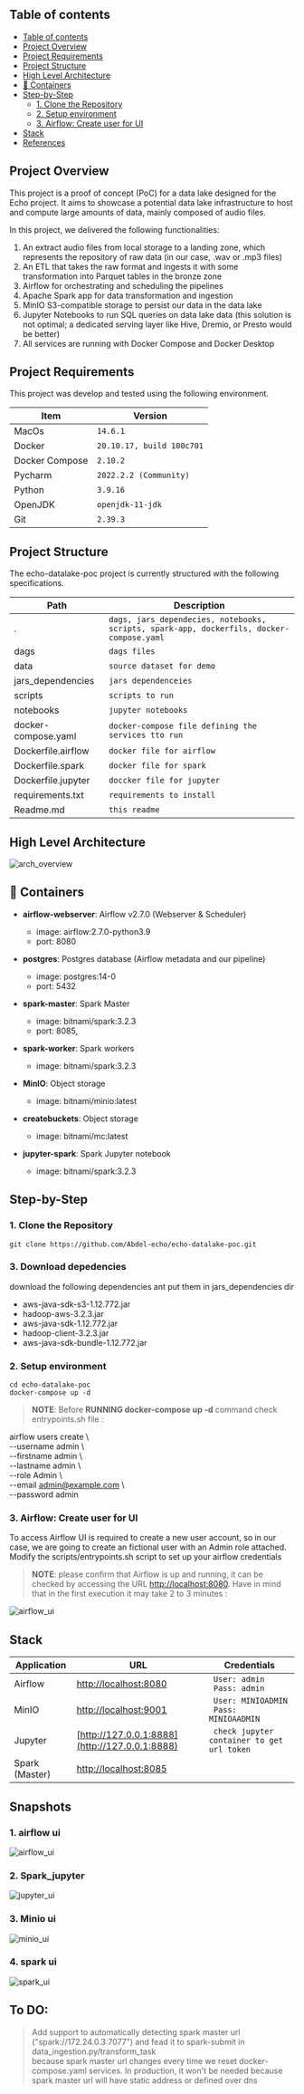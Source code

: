 ## Table of contents
- [Table of contents](#table-of-contents)
- [Project Overview](#project-overview)
- [Project Requirements](#project-requirements)
- [Project Structure](#project-structure)
- [High Level Architecture](#high-level-architecture)
- [:ship: Containers](#ship-containers)
- [Step-by-Step](#step-by-step)
  - [1. Clone the Repository](#1-clone-the-repository)
  - [2. Setup environment](#2-setup-environment)
  - [3. Airflow: Create user for UI](#3-airflow-create-user-for-ui)
- [Stack](#stack)
- [References](#references)

## Project Overview

This project is a proof of concept (PoC) for a data lake designed for the Echo project. 
It aims to showcase a potential data lake infrastructure to host and compute large amounts of data, mainly composed of audio files.

In this project, we delivered the following functionalities:

1. An extract audio files from local storage to a landing zone, which represents the repository of raw data (in our case, .wav or .mp3 files)
2. An ETL that takes the raw format and ingests it with some transformation into Parquet tables in the bronze zone 
3. Airflow for orchestrating and scheduling the pipelines
4. Apache Spark app for data transformation and ingestion
5. MinIO S3-compatible storage to persist our data in the data lake
6. Jupyter Notebooks to run SQL queries on data lake data (this solution is not optimal; a dedicated serving layer like Hive, Dremio, or Presto would be better)
7. All services are running with Docker Compose and Docker Desktop

## Project Requirements

This project was develop and tested using the following environment.


| Item           | Version                   |
|----------------|---------------------------|
| MacOs          | `14.6.1`                  |
| Docker         | `20.10.17, build 100c701` |
| Docker Compose | `2.10.2`                  |
| Pycharm        | `2022.2.2 (Community)`    |
| Python         | `3.9.16`                  |
| OpenJDK        | `openjdk-11-jdk`          |
| Git            | `2.39.3`                  |


## Project Structure
 

The echo-datalake-poc project is currently structured with the following specifications.

| Path                | Description                                                                          |
|---------------------|------------------------------------------------------------------------------------------|
| .                   | `dags, jars_dependecies, notebooks, scripts, spark-app, dockerfils, docker-compose.yaml`|
| dags                | `dags files`                                                                         |
| data                | `source dataset for demo`                                                            |
| jars_dependencies   | `jars dependenceies`                                                    |
| scripts             | `scripts to run`                                                                  |
| notebooks           | `jupyter notebooks`                                                             |
| docker-compose.yaml | `docker-compose file defining the services tto run`                   |
| Dockerfile.airflow  | `docker file for airflow`                                              |
| Dockerfile.spark    | `docker file for spark`                                                  |
| Dockerfile.jupyter  | `doccker file for jupyter`                                             |
| requirements.txt    | `requirements to install`                                                |
| Readme.md           | `this readme`                                                                   |

##  High Level Architecture

  
![](./imgs/arch_overview.png "arch_overview")


## :ship: Containers

* **airflow-webserver**: Airflow v2.7.0 (Webserver & Scheduler)
    * image: airflow:2.7.0-python3.9 
    * port: 8080 
  
* **postgres**: Postgres database (Airflow metadata and our pipeline)
    * image: postgres:14-0
    * port: 5432

* **spark-master**: Spark Master
    * image: bitnami/spark:3.2.3
    * port: 8085,

* **spark-worker**: Spark workers
    * image: bitnami/spark:3.2.3

*  **MinIO**: Object storage

   - image: bitnami/minio:latest

*  **createbuckets**: Object storage

   - image: bitnami/mc:latest

*  **jupyter-spark**: Spark Jupyter notebook

   - image: bitnami/spark:3.2.3
    
## Step-by-Step

### 1. Clone the Repository

`git clone https://github.com/Abdel-echo/echo-datalake-poc.git`

### 3. Download depedencies
download the following dependencies ant put them in jars_dependencies dir

- aws-java-sdk-s3-1.12.772.jar
- hadoop-aws-3.2.3.jar
- aws-java-sdk-1.12.772.jar
- hadoop-client-3.2.3.jar
- aws-java-sdk-bundle-1.12.772.jar

### 2. Setup environment

```
cd echo-datalake-poc
docker-compose up -d
```
> **NOTE**: Before **RUNNING docker-compose up -d** command check entrypoints.sh file :

airflow users create \ \
    --username admin \ \
    --firstname admin \ \
    --lastname admin \ \
    --role Admin \ \
    --email admin@example.com \ \
    --password admin

### 3. Airflow: Create user for UI
To access Airflow UI is required to create a new user account, so in our case, we are going to create an fictional user with an Admin role attached.
Modify the scripts/entrypoints.sh script to set up your airflow credentials

> **NOTE**: please confirm that Airflow is up and running, it can be checked by accessing the URL [http://localhost:8080](http://localhost:8080). Have in mind that in the first execution it may take 2 to 3 minutes :

![](./imgs/airflow.png "airflow_ui")

## Stack

| Application    | URL                                            | Credentials                                           |
|----------------|------------------------------------------------|-------------------------------------------------------|
| Airflow        | [http://localhost:8080](http://localhost:8080) | ``` User: admin``` <br> ``` Pass: admin```            |         |
| MinIO          | [http://localhost:9001](http://localhost:9001) | ``` User: MINIOADMIN``` <br> ``` Pass: MINIOAADMIN``` |           |
| Jupyter        | [http://127.0.0.1:8888](http://127.0.0.1:8888) | ``` check jupyter container to get url token```       |           |
| Spark (Master) | [http://localhost:8085](http://localhost:8085) |                                                       |         |

## Snapshots


### 1. airflow ui

![](./imgs/airflow.png "airflow_ui")

### 2. Spark_jupyter 

![](./imgs/jupyter_ui.png "jupyter_ui")

### 3. Minio ui

![](./imgs/minio_ui.png "minio_ui")

### 4. spark ui

![](./imgs/spark_ui.png "spark_ui")

## To DO:

> Add support to automatically detecting spark master url ("spark://172.24.0.3:7077") and fead it to spark-submit in data_ingestion.py/transform_task  
> because spark master url changes every time we reset docker-compose.yaml services. 
> In production, it won't be needed because spark master url will have static address or defined over dns 
